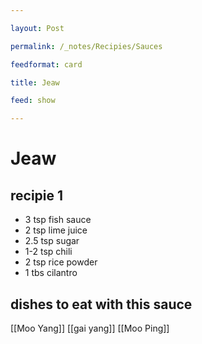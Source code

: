 ```yaml
---

layout: Post

permalink: /_notes/Recipies/Sauces

feedformat: card

title: Jeaw

feed: show

---
```




# Jeaw

## recipie 1
- 3 tsp fish sauce
- 2 tsp lime juice
- 2.5 tsp sugar
- 1-2 tsp chili
- 2 tsp rice powder
- 1 tbs cilantro


## dishes to eat with this sauce
[[Moo Yang]]
[[gai yang]]
[[Moo Ping]]



